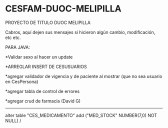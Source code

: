 # CESFAM-DUOC-MELIPILLA
PROYECTO DE TITULO DUOC MELIPILLA

Cabros, aquí dejen sus mensajes si hicieron algún cambio, modificación, etc etc.

PARA JAVA:

*Validar sexo al hacer un update

*ARREGLAR INSERT DE CESUSUARIOS

*agregar validador de vigencia y de paciente al mostrar (que no sea usuario en CesPersona)

*agregar tabla de control de errores

*agregar crud de farmacia (David G)

----------------------------------------------
alter table "CES_MEDICAMENTO" add
("MED_STOCK" NUMBER(7,0) NOT NULL)
/ 
